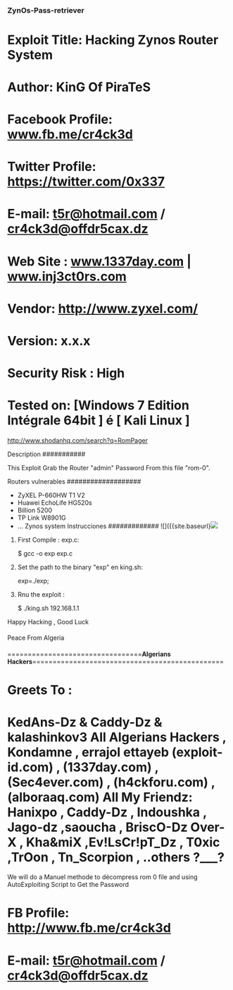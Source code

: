 ##

###

### ZynOs-Pass-retriever
####
# Exploit Title: Hacking Zynos Router System
# Author: KinG Of PiraTeS
# Facebook Profile: www.fb.me/cr4ck3d
# Twitter Profile: https://twitter.com/0x337
# E-mail: t5r@hotmail.com / cr4ck3d@offdr5cax.dz
# Web Site : www.1337day.com | www.inj3ct0rs.com
# Vendor: http://www.zyxel.com/
# Version: x.x.x
# Security Risk : High
# Tested on: [Windows 7 Edition Intégrale 64bit ] é [ Kali Linux ]
####

http://www.shodanhq.com/search?q=RomPager

Description
###########

This Exploit Grab the Router "admin" Password From this file "rom-0".

Routers vulnerables
###################

- ZyXEL P-660HW T1 V2
- Huawei EchoLife HG520s
- Billion 5200
- TP Link W8901G
- ... Zynos system 
Instrucciones
#############
![]({{site.baseurl}![]({{site.baseurl}}/https://pbs.twimg.com/media/Cy8-qS8WQAAGHUR.jpg)
1. First Compile : exp.c:

    $ gcc -o exp exp.c
    
2. Set the path to the binary "exp" en king.sh:

    exp=./exp;
    
3. Rnu the exploit :

    $ ./king.sh 192.168.1.1

Happy Hacking , Good Luck

####

Peace From Algeria

####
=================================**Algerians Hackers**===============================================
# Greets To : 
   KedAns-Dz & Caddy-Dz & kalashinkov3 **All Algerians Hackers** , Kondamne ,  errajol ettayeb
   (exploit-id.com) , (1337day.com) , (Sec4ever.com) , (h4ckforu.com) , (alboraaq.com)
   All My Friendz: Hanixpo , Caddy-Dz , Indoushka , Jago-dz ,saoucha , BriscO-Dz
   Over-X , Kha&miX ,Ev!LsCr!pT_Dz , T0xic ,TrOon , Tn_Scorpion , ..others ?___?
=====================================================================================================

We will do a Manuel methode to décompress rom 0 file 
and using AutoExploiting Script to Get the Password
# FB Profile: http://www.fb.me/cr4ck3d
# E-mail: t5r@hotmail.com / cr4ck3d@offdr5cax.dz
